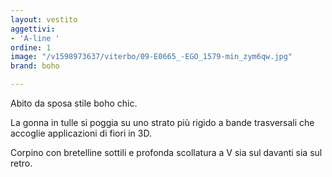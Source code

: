 ```yaml
---
layout: vestito
aggettivi:
- 'A-line '
ordine: 1
image: "/v1598973637/viterbo/09-E0665_-EGO_1579-min_zym6qw.jpg"
brand: boho

---
```

Abito da sposa stile boho chic. 

La gonna in tulle si poggia su uno strato più rigido a bande trasversali che accoglie applicazioni di fiori in 3D.

Corpino con bretelline sottili e profonda scollatura a V sia sul davanti sia sul retro.
